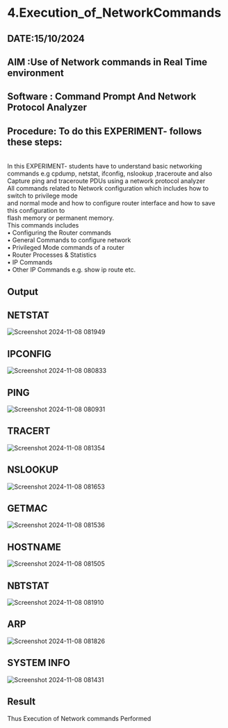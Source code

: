 # 4.Execution_of_NetworkCommands
## DATE:15/10/2024
## AIM :Use of Network commands in Real Time environment
## Software : Command Prompt And Network Protocol Analyzer
## Procedure: To do this EXPERIMENT- follows these steps:
<BR>
In this EXPERIMENT- students have to understand basic networking commands e.g cpdump, netstat, ifconfig, nslookup ,traceroute and also Capture ping and traceroute PDUs using a network protocol analyzer 
<BR>
All commands related to Network configuration which includes how to switch to privilege mode
<BR>
and normal mode and how to configure router interface and how to save this configuration to
<BR>
flash memory or permanent memory.
<BR>
This commands includes
<BR>
• Configuring the Router commands
<BR>
• General Commands to configure network
<BR>
• Privileged Mode commands of a router 
<BR>
• Router Processes & Statistics
<BR>
• IP Commands
<BR>
• Other IP Commands e.g. show ip route etc.
<BR>

## Output
## NETSTAT
![Screenshot 2024-11-08 081949](https://github.com/user-attachments/assets/69dc7a4e-ea99-4975-95b0-86aba4bd2d85)
## IPCONFIG
![Screenshot 2024-11-08 080833](https://github.com/user-attachments/assets/eb1bd54e-9c30-4758-b6bb-95f7b357faef)
## PING
![Screenshot 2024-11-08 080931](https://github.com/user-attachments/assets/a31368e0-3d3a-48e6-93d0-11f76c660fcf)
## TRACERT
![Screenshot 2024-11-08 081354](https://github.com/user-attachments/assets/10c3a684-0934-4512-8cd8-cb2d3a263e8d)
## NSLOOKUP
![Screenshot 2024-11-08 081653](https://github.com/user-attachments/assets/0acf5b78-a092-474d-ac92-1942b225ab0e)
## GETMAC
![Screenshot 2024-11-08 081536](https://github.com/user-attachments/assets/83b71ea9-2ff7-4758-999c-45bcfcbd7337)
## HOSTNAME
![Screenshot 2024-11-08 081505](https://github.com/user-attachments/assets/eb1cbf92-6b9e-4a8c-a184-093e727720be)
## NBTSTAT
![Screenshot 2024-11-08 081910](https://github.com/user-attachments/assets/1ce6f27e-f41c-40f8-9cd8-c8f58a73abaf)
## ARP
![Screenshot 2024-11-08 081826](https://github.com/user-attachments/assets/e44629d7-ac3d-439b-aba4-43956044811c)
## SYSTEM INFO
![Screenshot 2024-11-08 081431](https://github.com/user-attachments/assets/e2a17e14-92ad-44c2-ac39-ec76486834cb)




## Result
Thus Execution of Network commands Performed 
